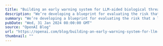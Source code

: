 ```yaml
---
title: "Building an early warning system for LLM-aided biological threat creation"
description: "We’re developing a blueprint for evaluating the risk that a large language model (LLM) could aid someone in creating a biological threat. In an evaluation involving both biology experts and students, we found that GPT-4 provides at most a mild uplift in biological threat creation accuracy. While this uplift is not large enough to be conclusive, our finding is a starting point for continued research and community deliberation."
summary: "We’re developing a blueprint for evaluating the risk that a large language model (LLM) could aid someone in creating a biological threat. In an evaluation involving both biology experts and students, we found that GPT-4 provides at most a mild uplift in biological threat creation accuracy. While this uplift is not large enough to be conclusive, our finding is a starting point for continued research and community deliberation."
pubDate: "Wed, 31 Jan 2024 08:00:00 GMT"
source: "OpenAI Blog"
url: "https://openai.com/blog/building-an-early-warning-system-for-llm-aided-biological-threat-creation"
thumbnail: ""
---
```


